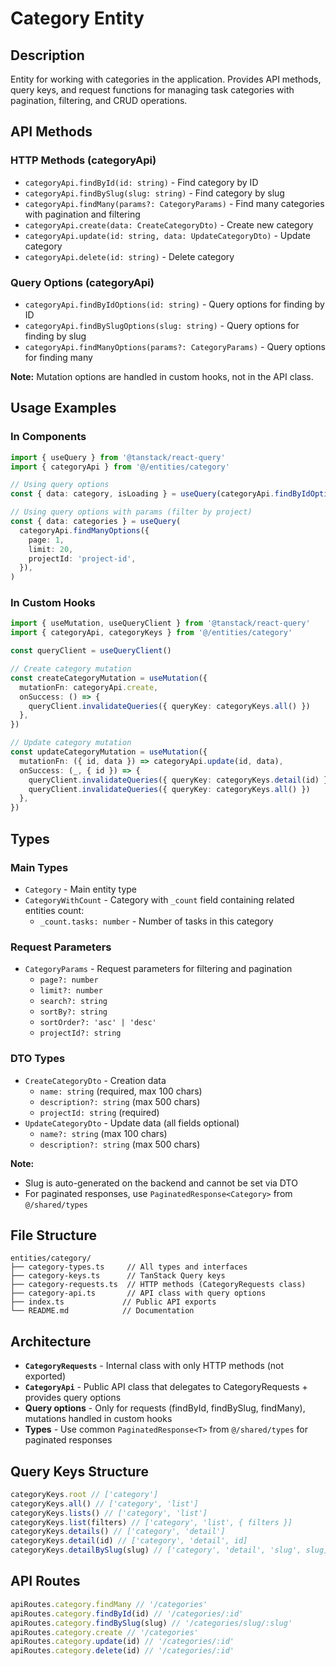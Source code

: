 # Category Entity

## Description

Entity for working with categories in the application. Provides API methods, query keys, and request functions for managing task categories with pagination, filtering, and CRUD operations.

## API Methods

### HTTP Methods (categoryApi)

- `categoryApi.findById(id: string)` - Find category by ID
- `categoryApi.findBySlug(slug: string)` - Find category by slug
- `categoryApi.findMany(params?: CategoryParams)` - Find many categories with pagination and filtering
- `categoryApi.create(data: CreateCategoryDto)` - Create new category
- `categoryApi.update(id: string, data: UpdateCategoryDto)` - Update category
- `categoryApi.delete(id: string)` - Delete category

### Query Options (categoryApi)

- `categoryApi.findByIdOptions(id: string)` - Query options for finding by ID
- `categoryApi.findBySlugOptions(slug: string)` - Query options for finding by slug
- `categoryApi.findManyOptions(params?: CategoryParams)` - Query options for finding many

**Note:** Mutation options are handled in custom hooks, not in the API class.

## Usage Examples

### In Components

```typescript
import { useQuery } from '@tanstack/react-query'
import { categoryApi } from '@/entities/category'

// Using query options
const { data: category, isLoading } = useQuery(categoryApi.findByIdOptions(id))

// Using query options with params (filter by project)
const { data: categories } = useQuery(
  categoryApi.findManyOptions({
    page: 1,
    limit: 20,
    projectId: 'project-id',
  }),
)
```

### In Custom Hooks

```typescript
import { useMutation, useQueryClient } from '@tanstack/react-query'
import { categoryApi, categoryKeys } from '@/entities/category'

const queryClient = useQueryClient()

// Create category mutation
const createCategoryMutation = useMutation({
  mutationFn: categoryApi.create,
  onSuccess: () => {
    queryClient.invalidateQueries({ queryKey: categoryKeys.all() })
  },
})

// Update category mutation
const updateCategoryMutation = useMutation({
  mutationFn: ({ id, data }) => categoryApi.update(id, data),
  onSuccess: (_, { id }) => {
    queryClient.invalidateQueries({ queryKey: categoryKeys.detail(id) })
    queryClient.invalidateQueries({ queryKey: categoryKeys.all() })
  },
})
```

## Types

### Main Types

- `Category` - Main entity type
- `CategoryWithCount` - Category with `_count` field containing related entities count:
  - `_count.tasks: number` - Number of tasks in this category

### Request Parameters

- `CategoryParams` - Request parameters for filtering and pagination
  - `page?: number`
  - `limit?: number`
  - `search?: string`
  - `sortBy?: string`
  - `sortOrder?: 'asc' | 'desc'`
  - `projectId?: string`

### DTO Types

- `CreateCategoryDto` - Creation data
  - `name: string` (required, max 100 chars)
  - `description?: string` (max 500 chars)
  - `projectId: string` (required)
- `UpdateCategoryDto` - Update data (all fields optional)
  - `name?: string` (max 100 chars)
  - `description?: string` (max 500 chars)

**Note:**

- Slug is auto-generated on the backend and cannot be set via DTO
- For paginated responses, use `PaginatedResponse<Category>` from `@/shared/types`

## File Structure

```
entities/category/
├── category-types.ts     // All types and interfaces
├── category-keys.ts      // TanStack Query keys
├── category-requests.ts  // HTTP methods (CategoryRequests class)
├── category-api.ts       // API class with query options
├── index.ts             // Public API exports
└── README.md            // Documentation
```

## Architecture

- **`CategoryRequests`** - Internal class with only HTTP methods (not exported)
- **`CategoryApi`** - Public API class that delegates to CategoryRequests + provides query options
- **Query options** - Only for requests (findById, findBySlug, findMany), mutations handled in custom hooks
- **Types** - Use common `PaginatedResponse<T>` from `@/shared/types` for paginated responses

## Query Keys Structure

```typescript
categoryKeys.root // ['category']
categoryKeys.all() // ['category', 'list']
categoryKeys.lists() // ['category', 'list']
categoryKeys.list(filters) // ['category', 'list', { filters }]
categoryKeys.details() // ['category', 'detail']
categoryKeys.detail(id) // ['category', 'detail', id]
categoryKeys.detailBySlug(slug) // ['category', 'detail', 'slug', slug]
```

## API Routes

```typescript
apiRoutes.category.findMany // '/categories'
apiRoutes.category.findById(id) // '/categories/:id'
apiRoutes.category.findBySlug(slug) // '/categories/slug/:slug'
apiRoutes.category.create // '/categories'
apiRoutes.category.update(id) // '/categories/:id'
apiRoutes.category.delete(id) // '/categories/:id'
```
